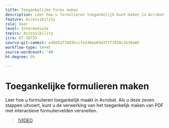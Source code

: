 ```yaml
---
title: Toegankelijke Forms maken
description: Leer hoe u formulieren toegankelijk kunt maken in Acrobat
feature: Accessibility
role: User
level: Intermediate
topics: Accessibility
jira: KT-18733
source-git-commit: e49d52f7b83bccfe246ee69d377f3558c2b30a85
workflow-type: tm+mt
source-wordcount: '40'
ht-degree: 0%

---
```


# Toegankelijke formulieren maken

Leer hoe u formulieren toegankelijk maakt in Acrobat. Als u deze zeven stappen uitvoert, kunt u de verwerking van het toegankelijk maken van PDF met interactieve formuliervelden versnellen.

>[!VIDEO](https://video.tv.adobe.com/v/3471668?quality=12&learn=on&hidetitle=true&captions=dut)
